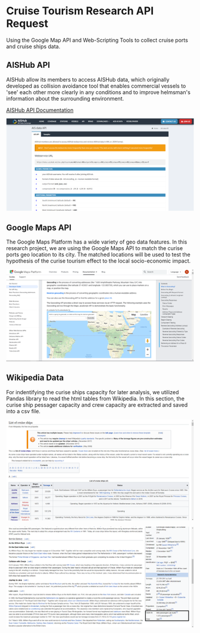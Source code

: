 # Cruise Tourism Research API Request
Using the Google Map API and Web-Scripting Tools to collect cruise ports and cruise ships data.

## AISHub API 
AISHub allow its members to access AISHub data, which originally developed as collision avoidance tool that enables commercial vessels to 'see' each other more clearly in any conditions and to improve helmsman's information about the surrounding environment.  

[AISHub API Documentation](https://www.aishub.net/api)

![AISHub](images/AISHub.png)

## Google Maps API
The Google Maps Platform has a wide variety of geo data features.  In this research project, we are using the Google Maps API to match the curise ports geo location to its city. The matched locations will be used to test the hypothesis of the curise tourism effect to the local socio-economic impact.

![GoogleMap](images/GoogleMap.png)

## Wikipedia Data
For indentifying the curise ships capacity for later analysis, we utilized Pandas library to read the html tables from Wikipedia. In this section, the curise ship pessager capacity and crew capacity are extracted and saved into a csv file.

![Cruise List](images/cruise_list.png)

![Cruise_Capacity](images/cruise_capacity.png)
